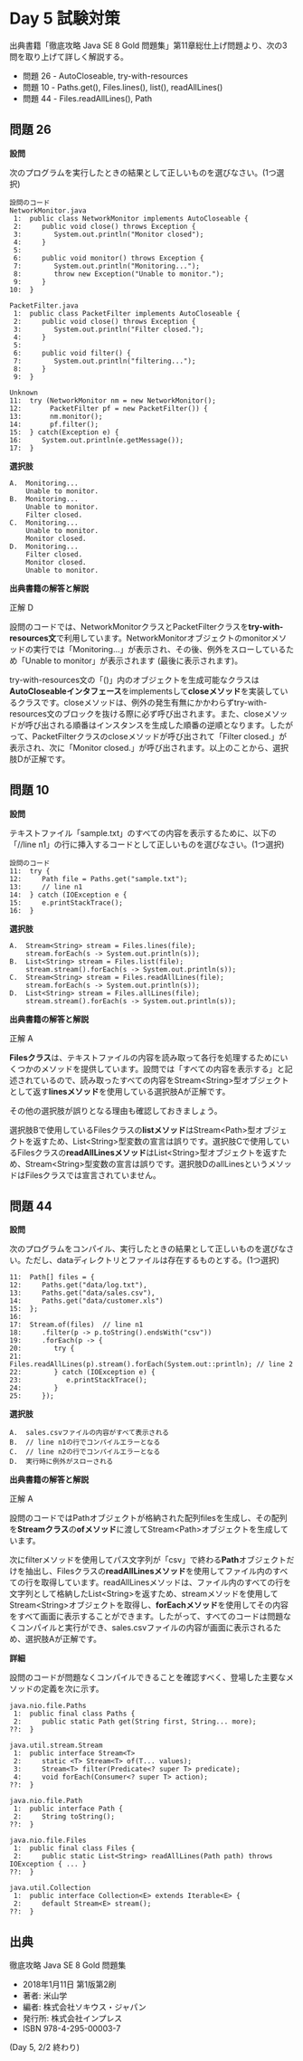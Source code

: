 # Day 5 試験対策

出典書籍「徹底攻略 Java SE 8 Gold 問題集」第11章総仕上げ問題より、次の3問を取り上げて詳しく解説する。

* 問題 26 - AutoCloseable, try-with-resources
* 問題 10 - Paths.get(), Files.lines(), list(), readAllLines()
* 問題 44 - Files.readAllLines(), Path

## 問題 26

**設問**

次のプログラムを実行したときの結果として正しいものを選びなさい。(1つ選択)

    設問のコード
    NetworkMonitor.java
     1:  public class NetworkMonitor implements AutoCloseable {
     2:     public void close() throws Exception {
     3:        System.out.println("Monitor closed");
     4:     }
     5:
     6:     public void monitor() throws Exception {
     7:        System.out.println("Monitoring...");
     8:        throw new Exception("Unable to monitor.");
     9:     }
    10:  }
    
    PacketFilter.java
     1:  public class PacketFilter implements AutoCloseable {
     2:     public void close() throws Exception {
     3:        System.out.println("Filter closed.");
     4:     }
     5:
     6:     public void filter() {
     7:        System.out.println("filtering...");
     8:     }
     9:  }
     
    Unknown
    11:  try (NetworkMonitor nm = new NetworkMonitor();
    12:       PacketFilter pf = new PacketFilter()) {
    13:       nm.monitor();
    14:       pf.filter();
    15:  } catch(Exception e) {
    16:     System.out.println(e.getMessage());
    17:  }

**選択肢**

    A.  Monitoring...
        Unable to monitor.
    B.  Monitoring...
        Unable to monitor.
        Filter closed.
    C.  Monitoring...
        Unable to monitor.
        Monitor closed.
    D.  Monitoring...
        Filter closed.
        Monitor closed.
        Unable to monitor.

**出典書籍の解答と解説**

正解 D

設問のコードでは、NetworkMonitorクラスとPacketFilterクラスを**try-with-resources文**で利用しています。NetworkMonitorオブジェクトのmonitorメソッドの実行では「Monitoring...」が表示され、その後、例外をスローしているため「Unable to monitor」が表示されます (最後に表示されます)。

try-with-resources文の「()」内のオブジェクトを生成可能なクラスは**AutoCloseableインタフェース**をimplementsして**closeメソッド**を実装しているクラスです。closeメソッドは、例外の発生有無にかかわらずtry-with-resources文のブロックを抜ける際に必ず呼び出されます。また、closeメソッドが呼び出される順番はインスタンスを生成した順番の逆順となります。したがって、PacketFilterクラスのcloseメソッドが呼び出されて「Filter closed.」が表示され、次に「Monitor closed.」が呼び出されます。以上のことから、選択肢Dが正解です。


## 問題 10

**設問**

テキストファイル「sample.txt」のすべての内容を表示するために、以下の「//line n1」の行に挿入するコードとして正しいものを選びなさい。(1つ選択)

    設問のコード
    11:  try {
    12:     Path file = Paths.get("sample.txt");
    13:     // line n1
    14:  } catch (IOException e {
    15:     e.printStackTrace();
    16:  }

**選択肢**

    A.  Stream<String> stream = Files.lines(file);
        stream.forEach(s -> System.out.println(s));
    B.  List<String> stream = Files.list(file);
        stream.stream().forEach(s -> System.out.println(s));
    C.  Stream<String> stream = Files.readAllLines(file);
        stream.forEach(s -> System.out.println(s));
    D.  List<String> stream = Files.allLines(file);
        stream.stream().forEach(s -> System.out.println(s));

**出典書籍の解答と解説**

正解 A

**Filesクラス**は、テキストファイルの内容を読み取って各行を処理するためにいくつかのメソッドを提供しています。設問では「すべての内容を表示する」と記述されているので、読み取ったすべての内容をStream&lt;String>型オブジェクトとして返す**linesメソッド**を使用している選択肢Aが正解です。

その他の選択肢が誤りとなる理由も確認しておきましょう。

選択肢Bで使用しているFilesクラスの**listメソッド**はStream&lt;Path>型オブジェクトを返すため、List&lt;String>型変数の宣言は誤りです。選択肢Cで使用しているFilesクラスの**readAllLinesメソッド**はList&lt;String>型オブジェクトを返すため、Stream&lt;String>型変数の宣言は誤りです。選択肢DのallLinesというメソッドはFilesクラスでは宣言されていません。


## 問題 44

**設問**

次のプログラムをコンパイル、実行したときの結果として正しいものを選びなさい。ただし、dataディレクトリとファイルは存在するものとする。(1つ選択)

    11:  Path[] files = {
    12:     Paths.get("data/log.txt"),
    13:     Paths.get("data/sales.csv"),
    14:     Paths.get("data/customer.xls")
    15:  };
    16:
    17:  Stream.of(files)  // line n1
    18:     .filter(p -> p.toString().endsWith("csv"))
    19:     .forEach(p -> {
    20:        try {
    21:           Files.readAllLines(p).stream().forEach(System.out::println); // line 2
    22:        } catch (IOException e) {
    23:           e.printStackTrace();
    24:        }
    25:     });

**選択肢**

    A.  sales.csvファイルの内容がすべて表示される
    B.  // line n1の行でコンパイルエラーとなる
    C.  // line n2の行でコンパイルエラーとなる
    D.  実行時に例外がスローされる


**出典書籍の解答と解説**

正解 A

設問のコードではPathオブジェクトが格納された配列filesを生成し、その配列を**Streamクラス**の**ofメソッド**に渡してStream&lt;Path>オブジェクトを生成しています。

次にfilterメソッドを使用してパス文字列が「csv」で終わる**Path**オブジェクトだけを抽出し、Filesクラスの**readAllLinesメソッド**を使用してファイル内のすべての行を取得しています。readAllLinesメソッドは、ファイル内のすべての行を文字列として格納したList&lt;String>を返すため、streamメソッドを使用してStream&lt;String>オブジェクトを取得し、**forEachメソッド**を使用してその内容をすべて画面に表示することができます。したがって、すべてのコードは問題なくコンパイルと実行ができ、sales.csvファイルの内容が画面に表示されるため、選択肢Aが正解です。

**詳細**

設問のコードが問題なくコンパイルできることを確認すべく、登場した主要なメソッドの定義を次に示す。

    java.nio.file.Paths
     1:  public final class Paths {
     2:     public static Path get(String first, String... more);
    ??:  }
    
    java.util.stream.Stream
     1:  public interface Stream<T>
     2:     static <T> Stream<T> of(T... values);
     3:     Stream<T> filter(Predicate<? super T> predicate);
     4:     void forEach(Consumer<? super T> action);
    ??:  }
    
    java.nio.file.Path
     1:  public interface Path {
     2:     String toString();
    ??:  }
    
    java.nio.file.Files
     1:  public final class Files {
     2:     public static List<String> readAllLines(Path path) throws IOException { ... }
    ??:  }
    
    java.util.Collection
     1:  public interface Collection<E> extends Iterable<E> {
     2:     default Stream<E> stream();
    ??:  }




## 出典

徹底攻略 Java SE 8 Gold 問題集

* 2018年1月11日 第1版第2刷
* 著者: 米山学
* 編者: 株式会社ソキウス・ジャパン
* 発行所: 株式会社インプレス
* ISBN 978-4-295-00003-7


(Day 5, 2/2 終わり)
